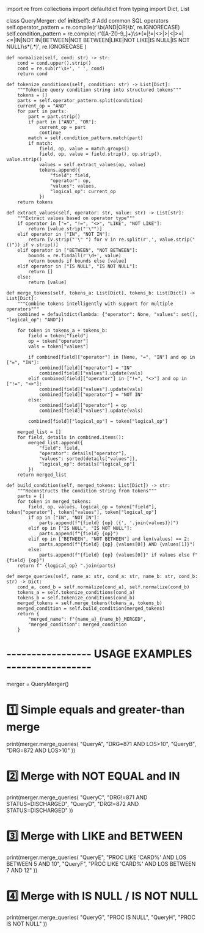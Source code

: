 import re
from collections import defaultdict
from typing import Dict, List

class QueryMerger:
    def __init__(self):
        # Add common SQL operators
        self.operator_pattern = re.compile(r'\b(AND|OR)\b', re.IGNORECASE)
        self.condition_pattern = re.compile(
            r'([A-Z0-9_]+)\s*(=|!=|<>|>|<|>=|<=|IN|NOT IN|BETWEEN|NOT BETWEEN|LIKE|NOT LIKE|IS NULL|IS NOT NULL)\s*(.*)',
            re.IGNORECASE
        )

    def normalize(self, cond: str) -> str:
        cond = cond.upper().strip()
        cond = re.sub(r'\s+', ' ', cond)
        return cond

    def tokenize_conditions(self, condition: str) -> List[Dict]:
        """Tokenize query condition string into structured tokens"""
        tokens = []
        parts = self.operator_pattern.split(condition)
        current_op = "AND"
        for part in parts:
            part = part.strip()
            if part in ["AND", "OR"]:
                current_op = part
                continue
            match = self.condition_pattern.match(part)
            if match:
                field, op, value = match.groups()
                field, op, value = field.strip(), op.strip(), value.strip()
                values = self.extract_values(op, value)
                tokens.append({
                    "field": field,
                    "operator": op,
                    "values": values,
                    "logical_op": current_op
                })
        return tokens

    def extract_values(self, operator: str, value: str) -> List[str]:
        """Extract values based on operator type"""
        if operator in ["=", "!=", "<>", "LIKE", "NOT LIKE"]:
            return [value.strip("'\"")]
        elif operator in ["IN", "NOT IN"]:
            return [v.strip("'\" ") for v in re.split(r',', value.strip("()")) if v.strip()]
        elif operator in ["BETWEEN", "NOT BETWEEN"]:
            bounds = re.findall(r'\d+', value)
            return bounds if bounds else [value]
        elif operator in ["IS NULL", "IS NOT NULL"]:
            return []
        else:
            return [value]

    def merge_tokens(self, tokens_a: List[Dict], tokens_b: List[Dict]) -> List[Dict]:
        """Combine tokens intelligently with support for multiple operators"""
        combined = defaultdict(lambda: {"operator": None, "values": set(), "logical_op": "AND"})

        for token in tokens_a + tokens_b:
            field = token["field"]
            op = token["operator"]
            vals = token["values"]

            if combined[field]["operator"] in [None, "=", "IN"] and op in ["=", "IN"]:
                combined[field]["operator"] = "IN"
                combined[field]["values"].update(vals)
            elif combined[field]["operator"] in ["!=", "<>"] and op in ["!=", "<>"]:
                combined[field]["values"].update(vals)
                combined[field]["operator"] = "NOT IN"
            else:
                combined[field]["operator"] = op
                combined[field]["values"].update(vals)

            combined[field]["logical_op"] = token["logical_op"]

        merged_list = []
        for field, details in combined.items():
            merged_list.append({
                "field": field,
                "operator": details["operator"],
                "values": sorted(details["values"]),
                "logical_op": details["logical_op"]
            })
        return merged_list

    def build_condition(self, merged_tokens: List[Dict]) -> str:
        """Reconstructs the condition string from tokens"""
        parts = []
        for token in merged_tokens:
            field, op, values, logical_op = token["field"], token["operator"], token["values"], token["logical_op"]
            if op in ["IN", "NOT IN"]:
                parts.append(f"{field} {op} ({', '.join(values)})")
            elif op in ["IS NULL", "IS NOT NULL"]:
                parts.append(f"{field} {op}")
            elif op in ["BETWEEN", "NOT BETWEEN"] and len(values) == 2:
                parts.append(f"{field} {op} {values[0]} AND {values[1]}")
            else:
                parts.append(f"{field} {op} {values[0]}" if values else f"{field} {op}")
        return f" {logical_op} ".join(parts)

    def merge_queries(self, name_a: str, cond_a: str, name_b: str, cond_b: str) -> Dict:
        cond_a, cond_b = self.normalize(cond_a), self.normalize(cond_b)
        tokens_a = self.tokenize_conditions(cond_a)
        tokens_b = self.tokenize_conditions(cond_b)
        merged_tokens = self.merge_tokens(tokens_a, tokens_b)
        merged_condition = self.build_condition(merged_tokens)
        return {
            "merged_name": f"{name_a}_{name_b}_MERGED",
            "merged_condition": merged_condition
        }


# ----------------- USAGE EXAMPLES -----------------
merger = QueryMerger()

# 1️⃣ Simple equals and greater-than merge
print(merger.merge_queries(
    "QueryA", "DRG=871 AND LOS>10",
    "QueryB", "DRG=872 AND LOS>10"
))

# 2️⃣ Merge with NOT EQUAL and IN
print(merger.merge_queries(
    "QueryC", "DRG!=871 AND STATUS=DISCHARGED",
    "QueryD", "DRG!=872 AND STATUS=DISCHARGED"
))

# 3️⃣ Merge with LIKE and BETWEEN
print(merger.merge_queries(
    "QueryE", "PROC LIKE 'CARD%' AND LOS BETWEEN 5 AND 10",
    "QueryF", "PROC LIKE 'CARD%' AND LOS BETWEEN 7 AND 12"
))

# 4️⃣ Merge with IS NULL / IS NOT NULL
print(merger.merge_queries(
    "QueryG", "PROC IS NULL",
    "QueryH", "PROC IS NOT NULL"
))
